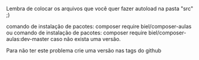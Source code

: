 Lembra de colocar os arquivos que você quer fazer autoload na pasta "src" ;)

comando de instalação de pacotes: composer require biel/composer-aulas
ou
comando de instalação de pacotes: composer require biel/composer-aulas:dev-master
caso não exista uma versão.

Para não ter este problema crie uma versão nas tags do github
